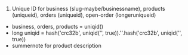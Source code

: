 1. Unique ID for business (slug-maybe/businessname), products (uniqueid), orders (uniqueid), open-order (longeruniqueid)


- business, orders, products = uniqid()
- long uniqid = hash('crc32b', uniqid('', true)).''.hash('crc32b', uniqid('', true))
- summernote for product description
